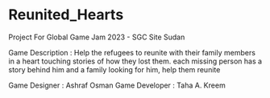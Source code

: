 # Reunited_Hearts
Project For Global Game Jam 2023 - SGC Site Sudan 

Game Description : 
Help the refugees to reunite with their family members in a heart touching stories of how they lost them. each missing person has a story behind him and a family looking for him, help them reunite

Game Designer : Ashraf Osman 
Game Developer : Taha A. Kreem 
